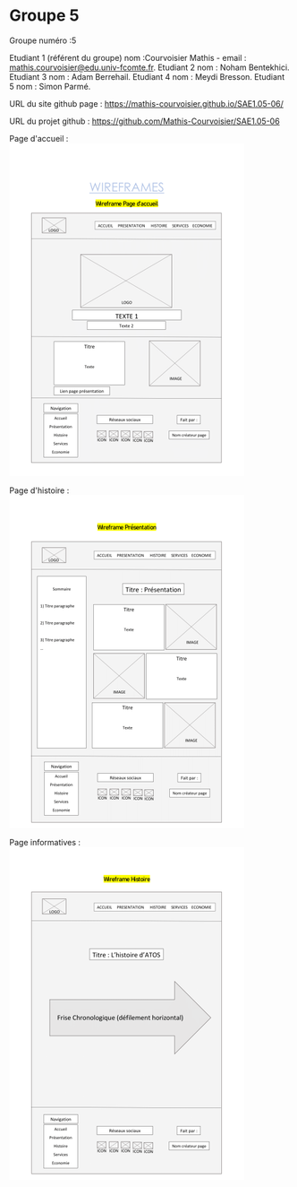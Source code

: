 # Groupe 5

﻿Groupe numéro :5
 
Etudiant 1 (référent du groupe) nom :Courvoisier Mathis - email : mathis.courvoisier@edu.univ-fcomte.fr.
Etudiant 2 nom : Noham Bentekhici.
Etudiant 3 nom : Adam Berrehail.
Etudiant 4 nom : Meydi Bresson.
Etudiant 5 nom : Simon Parmé.

URL du site github page : https://mathis-courvoisier.github.io/SAE1.05-06/

URL du projet github : https://github.com/Mathis-Courvoisier/SAE1.05-06


Page d'accueil : 
![alt text](https://github.com/Mathis-Courvoisier/SAE1.05-06/blob/main/SAE1.05.06/images/wf1.png)


Page d'histoire : 
![alt text](https://github.com/Mathis-Courvoisier/SAE1.05-06/blob/main/SAE1.05.06/images/wf2.png)


Page informatives :
![alt text]( https://github.com/Mathis-Courvoisier/SAE1.05-06/blob/main/SAE1.05.06/images/wf3.png)
